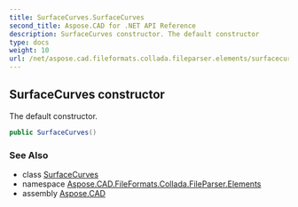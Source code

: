 ```yaml
---
title: SurfaceCurves.SurfaceCurves
second_title: Aspose.CAD for .NET API Reference
description: SurfaceCurves constructor. The default constructor
type: docs
weight: 10
url: /net/aspose.cad.fileformats.collada.fileparser.elements/surfacecurves/surfacecurves/
---
```

## SurfaceCurves constructor

The default constructor.

```csharp
public SurfaceCurves()
```

### See Also

* class [SurfaceCurves](../)
* namespace [Aspose.CAD.FileFormats.Collada.FileParser.Elements](../../surfacecurves/)
* assembly [Aspose.CAD](../../../)


